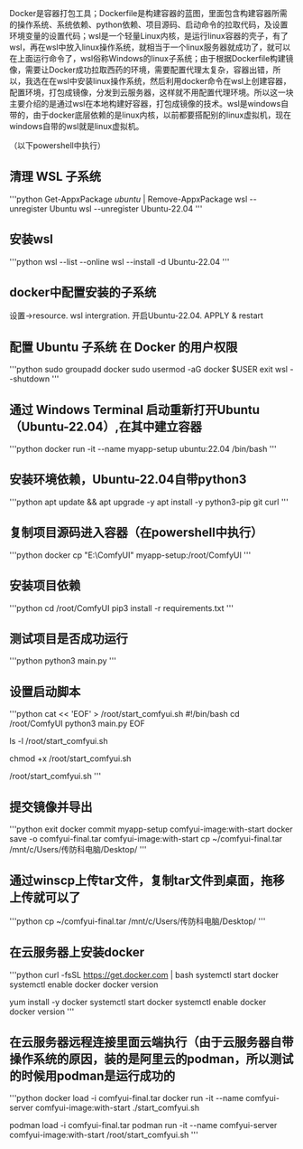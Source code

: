 Docker是容器打包工具；Dockerfile是构建容器的蓝图，里面包含构建容器所需的操作系统、系统依赖、python依赖、项目源码、启动命令的拉取代码，及设置环境变量的设置代码；wsl是一个轻量Linux内核，是运行linux容器的壳子，有了wsl，再在wsl中放入linux操作系统，就相当于一个linux服务器就成功了，就可以在上面运行命令了，wsl俗称Windows的linux子系统；由于根据Dockerfile构建镜像，需要让Docker成功拉取西药的环境，需要配置代理太复杂，容器出错，所以，我选在在wsl中安装linux操作系统，然后利用docker命令在wsl上创建容器，配置环境，打包成镜像，分发到云服务器，这样就不用配置代理环境。所以这一块主要介绍的是通过wsl在本地构建好容器，打包成镜像的技术。wsl是windows自带的，由于docker底层依赖的是linux内核，以前都要搭配别的linux虚拟机，现在windows自带的wsl就是linux虚拟机。


（以下powershell中执行）
## 清理 WSL 子系统
'''python
Get-AppxPackage *ubuntu* | Remove-AppxPackage
wsl --unregister Ubuntu
wsl --unregister Ubuntu-22.04
'''

## 安装wsl
'''python
wsl --list --online
wsl --install -d Ubuntu-22.04
'''

## docker中配置安装的子系统
设置→resource. wsl intergration. 开启Ubuntu-22.04. APPLY & restart

## 配置 Ubuntu 子系统 在 Docker 的用户权限
'''python
sudo groupadd docker
sudo usermod -aG docker $USER
exit
wsl --shutdown
'''

## 通过 Windows Terminal 启动重新打开Ubuntu（Ubuntu-22.04）,在其中建立容器
'''python
docker run -it --name myapp-setup ubuntu:22.04 /bin/bash
'''

## 安装环境依赖，Ubuntu-22.04自带python3
'''python
apt update && apt upgrade -y
apt install -y python3-pip git curl
'''

## 复制项目源码进入容器（在powershell中执行）
'''python
docker cp "E:\ComfyUI" myapp-setup:/root/ComfyUI
'''

## 安装项目依赖
'''python
cd /root/ComfyUI
pip3 install -r requirements.txt
'''

## 测试项目是否成功运行
'''python
python3 main.py
'''

## 设置启动脚本
'''python
cat << 'EOF' > /root/start_comfyui.sh
#!/bin/bash
cd /root/ComfyUI
python3 main.py
EOF

ls -l /root/start_comfyui.sh

chmod +x /root/start_comfyui.sh

/root/start_comfyui.sh
'''

## 提交镜像并导出
'''python
exit
docker commit myapp-setup comfyui-image:with-start
docker save -o comfyui-final.tar comfyui-image:with-start
cp ~/comfyui-final.tar /mnt/c/Users/传防科电脑/Desktop/
'''

## 通过winscp上传tar文件，复制tar文件到桌面，拖移上传就可以了
'''python
cp ~/comfyui-final.tar /mnt/c/Users/传防科电脑/Desktop/
'''

## 在云服务器上安装docker
'''python
curl -fsSL https://get.docker.com | bash
systemctl start docker
systemctl enable docker
docker version

yum install -y docker
systemctl start docker
systemctl enable docker
docker version
'''

## 在云服务器远程连接里面云端执行（由于云服务器自带操作系统的原因，装的是阿里云的podman，所以测试的时候用podman是运行成功的
'''python
docker load -i comfyui-final.tar
docker run -it --name comfyui-server comfyui-image:with-start ./start_comfyui.sh

podman load -i comfyui-final.tar
podman run -it --name comfyui-server comfyui-image:with-start /root/start_comfyui.sh
'''
